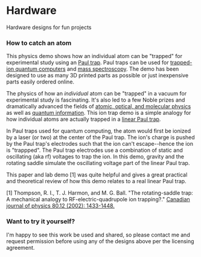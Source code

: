 # Hardware
Hardware designs for fun projects


### How to catch an atom
This physics demo shows how an individual atom can be "trapped" for experimental study using an [Paul trap](https://en.wikipedia.org/wiki/Trapped_ion_quantum_computer#Paul_trap). Paul traps can be used for [trapped-ion quantum computers](https://en.wikipedia.org/wiki/Trapped_ion_quantum_computer) and [mass spectroscopy](https://en.wikipedia.org/wiki/Quadrupole_ion_trap). The demo has been designed to use as many 3D printed parts as possible or just inexpensive parts easily ordered online.

The physics of how an *individual* atom can be "trapped" in a vacuum for experimental study is fascinating. It's also led to a few Noble prizes and dramatically advanced the fields of [atomic, optical, and molecular physics](https://en.wikipedia.org/wiki/Atomic,_molecular,_and_optical_physics) as well as [quantum information](https://en.wikipedia.org/wiki/Quantum_information). This ion trap demo is a simple analogy for how individual atoms are actually trapped in a [linear Paul trap](https://en.wikipedia.org/wiki/Ion_trap#Linear_Paul_Trap).

In Paul traps used for quantum computing, the atom would first be ionized by a laser (or two) at the center of the Paul trap. The ion's charge is pushed by the Paul trap's electrodes such that the ion can't escape--hence the ion is "trappped". The Paul trap electrodes use a combination of static and oscillating (aka rf) voltages to trap the ion. In this demo, gravity and the rotating saddle simulate the oscillating voltage part of the linear Paul trap.

This paper and lab demo [1] was quite helpful and gives a great practical and theoretical review of how this demo relates to a real linear Paul trap.

[1] Thompson, R. I., T. J. Harmon, and M. G. Ball. "The rotating-saddle trap: A mechanical analogy to RF-electric-quadrupole ion trapping?." [Canadian journal of physics 80.12 (2002): 1433-1448.](https://cdnsciencepub.com/doi/abs/10.1139/p02-110?casa_token=sJ-Zi232CQUAAAAA:210sdULSYhZ5HpAPFgkZdPJdgjSiPTPr_pz2iESDZ3ZgZK2m6Y9824DAcgRlcHARluZ3IUUG2A)


### Want to try it yourself?
I'm happy to see this work be used and shared, so please contact me and request permission before using any of the designs above per the licensing agreement.
